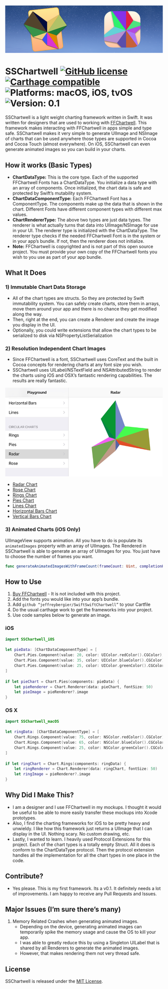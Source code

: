 ![SSChartwell Header Image - Shows OS X and iOS Icon](zzScreenshots/README_Header_Image.png)

# SSChartwell [![GitHub license](https://img.shields.io/badge/license-MIT-lightgrey.svg)](https://raw.githubusercontent.com/Carthage/Carthage/master/LICENSE.md) [![Carthage compatible](https://img.shields.io/badge/Carthage-compatible-4BC51D.svg?style=flat)](https://github.com/Carthage/Carthage)![Platforms: macOS, iOS, tvOS](https://img.shields.io/badge/platform-macOS%20•%20iOS%20•%20tvOS-blue.svg)![Version: 0.1](https://img.shields.io/badge/version-0.1-green.svg)

SSChartwell is a light weight charting framework written in Swift. It was written for designers that are used to working with [FFChartwell](https://www.fontfont.com/how-to-use-ff-chartwell). This framework makes interacting with FFChartwell in apps simple and type safe. SSChartwell makes it very simple to generate UIImage and NSImage of charts that can be used anywhere those types are supported in Cocoa and Cocoa Touch (almost everywhere). On iOS, SSChartwell can even generate animated images so you can build in your charts.

## How it works (Basic Types)

- **ChartDataType:** This is the core type. Each of the supported FFChartwell Fonts has a ChartDataType. You initialize a data type with an array of components. Once initialized, the chart data is safe and protected by Swift’s mutability system.
- **ChartDataComponentType:** Each FFChartwell Font has a ComponentType. The components make up the data that is shown in the chart. Different Fonts have different component types with different max values.
- **ChartRendererType:** The above two types are just data types. The renderer is what actually turns that data into UIImage/NSImage for use in your UI. The renderer type is initialized with the ChartDataType. The renderer type checks if the needed FFChartwell Font is in the system or in your app’s bundle. If not, then the renderer does not initialize.
- **Note:** FFChartwell is copyrighted and is not part of this open source project. You must provide your own copy of the FFChartwell fonts you wish to you use as part of your app bundle.

## What It Does

### 1) Immutable Chart Data Storage
- All of the chart types are structs. So they are protected by Swift immutability system. You can safely create charts, store them in arrays, move them around your app and there is no chance they get modified along the way.
- Then, right at the end, you can create a Renderer and create the image you display in the UI.
- Optionally, you could write extensions that allow the chart types to be serialized to disk via NSPropertyListSerialization

### 2) Resolution Independent Chart Images
- Since FFChartwell is a font, SSChartwell uses CoreText and the built in Cocoa concepts for rendering charts at any font size you wish.
- SSChartwell uses UILabel/NSTextField and NSAttributedString to render the charts using iOS and OSX’s fantastic rendering capabilities. The results are really fantastic.

![Radar Chart Thumbnail](zzScreenshots/Radar_thumb.png)

- [Radar Chart](zzScreenshots/Radar.jpg) 
- [Rose Chart](zzScreenshots/Rose.jpg) 
- [Rings Chart](zzScreenshots/Rings.jpg) 
- [Pies Chart](zzScreenshots/Pies.jpg) 
- [Lines Chart](zzScreenshots/Lines.jpg) 
- [Horizontal Bars Chart](zzScreenshots/Bars.jpg) 
- [Vertical Bars Chart](zzScreenshots/BarsVertical.jpg)

### 3) Animated Charts (iOS Only)
UIImageView supports animation. All you have to do is populate its ```animatedImages``` property with an array of UIImages. The Rendered in SSChartwell is able to generate an array of UIImages for you. You just have to choose the number of frames you want.

``` swift
func generateAnimatedImagesWithFrameCount(frameCount: Uint, completionHandler: ([UIImage] -> Void))
```

## How to Use

1. [Buy FFChartwell](https://www.fontfont.com/how-to-use-ff-chartwell#intro) - It is not included with this project.
1. Add the fonts you would like into your app’s bundle.
1. Add ```github “jeffreybergier/SwiftSwiftChartwell”``` to your Cartfile
1. Do the usual carthage work to get the frameworks into your project.
1. Use code samples below to generate an image.

### iOS
```swift
import SSChartwell_iOS

let pieData: [ChartDataComponentType] = [
	Chart.Pies.Component(value: 20, color: UIColor.redColor().CGColor),
	Chart.Pies.Component(value: 35, color: UIColor.blueColor().CGColor),
	Chart.Pies.Component(value: 25, color: UIColor.greenColor().CGColor)
]
            
if let pieChart = Chart.Pies(components: pieData) {
	let pieRenderer = Chart.Renderer(data: pieChart, fontSize: 50)
	let pieImage = pieRenderer?.image
}
```
### OS X
```swift
import SSChartwell_macOS

let ringData: [ChartDataComponentType] = [
	Chart.Rings.Component(value: 75, color: NSColor.redColor().CGColor),
	Chart.Rings.Component(value: 65, color: NSColor.blueColor().CGColor),
	Chart.Rings.Component(value: 25, color: NSColor.greenColor().CGColor)
]
            
if let ringChart = Chart.Rings(components: ringData) {
	let ringRenderer = Chart.Renderer(data: ringChart, fontSize: 50)
	let ringImage = pieRenderer?.image
}
```

## Why Did I Make This?
- I am a designer and I use FFChartwell in my mockups. I thought it would be useful to be able to more easily transfer these mockups into Xcode prototypes.
- Also, I find the charting frameworks for iOS to be pretty heavy and unwieldy. I like how this framework just returns a UIImage that I can display in the UI. Nothing scary. No custom drawing, etc.
- Lastly, I wanted to learn. I heavily used Protocol Extensions for this project. Each of the chart types is a totally empty Struct. All it does is conform to the ChartDataType protocol. Then the protocol extension handles all the implementation for all the chart types in one place in the code.

## Contribute?
- Yes please. This is my first framework. Its a v0.1. It definitely needs a lot of improvements. I am happy to receive any Pull Requests and Issues.

## Major Issues (I’m sure there’s many)
1. Memory Related Crashes when generating animated images.
	- Depending on the device, generating animated images can temporarily spike the memory usage and cause the OS to kill your app.
	- I was able to greatly reduce this by using a Singleton UILabel that is shared by all Renderers to generate the animated images.
	- However, that makes rendering them not very thread safe. 

## License
SSChartwell is released under the [MIT License](LICENSE.md).